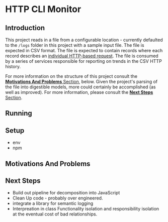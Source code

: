 # HTTP CLI Monitor

## Introduction

This project reads in a file from a configurable location - currently defaulted to the `/logs` folder in this project with a sample input file. The file is expected in CSV format. The file is expected to contain records where each record describes an [individual HTTP-based request](./src/models/traffic/interfaces/raw-http-traffic-record.ts). The file is consumed by a series of services responsible for reporting on trends in the CSV HTTP history.

For more information on the structure of this project consult the [**Motivations And Problems** Section](#motivation-and-problems), below. Given the project's parsing of the file into digestible models, more could certainly be accomplished (as well as improved). For more information, please consult the [**Next Steps** Section](#next-steps).

## Running

## Setup

-   env
-   npm

## Motivations And Problems

## Next Steps

-   Build out pipeline for decomposition into JavaScript
-   Clean Up code - probably over engineered.
-   integrate a library for semantic logging
-   Interpreation in class
    Functionality isolation and responsibility isolation at the eventual cost of bad relationships.

